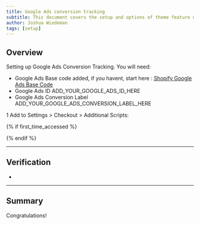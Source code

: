 ```yaml
---
title: Google Ads conversion tracking
subtitle: This document covers the setup and options of theme feature described in the article title
author: Joshua Wiedeman
tags: [setup]
---
```


## Overview

Setting up Google Ads Conversion Tracking. 
You will need:

- Google Ads Base code added, if you havent, start here : [Shopify Google Ads Base Code]({{site.url}}/articles/shopify-google-ads-basecode)
- Google Ads ID ADD_YOUR_GOOGLE_ADS_ID_HERE
- Google Ads Conversion Label ADD_YOUR_GOOGLE_ADS_CONVERSION_LABEL_HERE

1 Add to Settings > Checkout > Additional Scripts:

<script async src="https://www.googletagmanager.com/gtag/js?id=AW-ADD_YOUR_GOOGLE_ADS_ID_HERE"></script>
<script>
  window.dataLayer = window.dataLayer || [];
  function gtag(){dataLayer.push(arguments);}
  gtag('js', new Date());
  gtag('config', 'AW-ADD_YOUR_GOOGLE_ADS_ID_HERE');
</script>
{% if first_time_accessed %}
<script>
  gtag('event', 'conversion', {
      'send_to': 'AW-ADD_YOUR_GOOGLE_ADS_ID_HERE/ADD_YOUR_GOOGLE_ADS_CONVERSION_LABEL_HERE',
      'value': {{ subtotal_price | money_without_currency | remove: "," }},
      'currency': '{{ checkout.currency }}',
      'transaction_id': '{{ order_number }}'
  });
</script>
{% endif %}



---------------------------------------------------

## Verification

- 
  

---------------------------------------------------

## Summary

Congratulations! 



